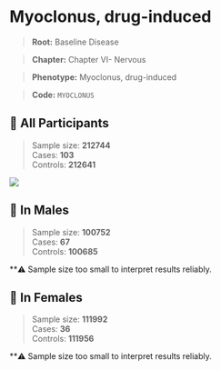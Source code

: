# Myoclonus, drug-induced

> **Root:** Baseline Disease  

> **Chapter:** Chapter VI- Nervous  

> **Phenotype:** Myoclonus, drug-induced  

> **Code:** `MYOCLONUS`

## 🧪 All Participants  
> Sample size: **212744**  
> Cases: **103**  
> Controls: **212641**
<img src="/Disease/Figures/ALL/Incidence/MYOCLONUS.png"/>
<CsvTable src="/Disease_Data/ALL/Incidence/COX_MYOCLONUS.csv" label="🔍 View full results" />

## 👨 In Males  
> Sample size: **100752**  
> Cases: **67**  
> Controls: **100685**

**⚠️ Sample size too small to interpret results reliably.


## 👩 In Females  
> Sample size: **111992**  
> Cases: **36**  
> Controls: **111956**

**⚠️ Sample size too small to interpret results reliably.

